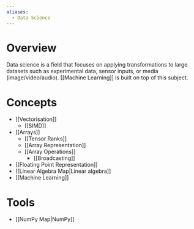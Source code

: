 ```yaml
---
aliases:
  - Data Science
---
```

# Overview
Data science is a field that focuses on applying transformations to large datasets such as experimental data, sensor inputs, or media (image/video/audio). [[Machine Learning]] is built on top of this subject.

# Concepts
- [[Vectorisation]]
	- [[SIMD]]
- [[Arrays]]
	- [[Tensor Ranks]]
	- [[Array Representation]]
	- [[Array Operations]]
		- [[Broadcasting]]
- [[Floating Point Representation]]
- [[Linear Algebra Map|Linear algebra]]
- [[Machine Learning]]

# Tools
- [[NumPy Map|NumPy]]